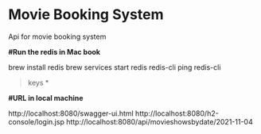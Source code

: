 # Movie Booking System
Api for movie booking system

**#Run the redis in Mac book**

brew install redis
brew services start redis
redis-cli ping
redis-cli
>keys *

**#URL in local machine**

http://localhost:8080/swagger-ui.html
http://localhost:8080/h2-console/login.jsp
http://localhost:8080/api/movieshowsbydate/2021-11-04

